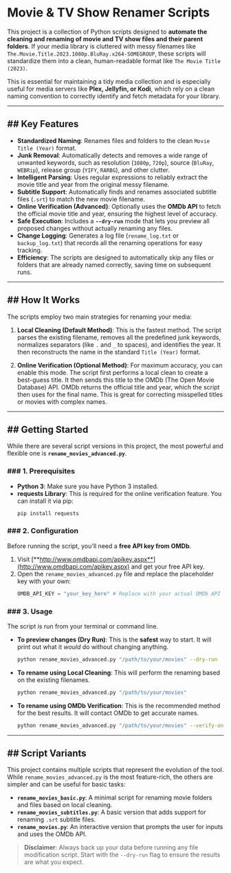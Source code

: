 # Movie & TV Show Renamer Scripts

This project is a collection of Python scripts designed to **automate the cleaning and renaming of movie and TV show files and their parent folders**. If your media library is cluttered with messy filenames like `The.Movie.Title.2023.1080p.BluRay.x264-SOMEGROUP`, these scripts will standardize them into a clean, human-readable format like `The Movie Title (2023)`.

This is essential for maintaining a tidy media collection and is especially useful for media servers like **Plex, Jellyfin, or Kodi**, which rely on a clean naming convention to correctly identify and fetch metadata for your library.

-----

## \#\# Key Features

  * **Standardized Naming**: Renames files and folders to the clean `Movie Title (Year)` format.
  * **Junk Removal**: Automatically detects and removes a wide range of unwanted keywords, such as resolution (`1080p`, `720p`), source (`BluRay`, `WEBRip`), release group (`YIFY`, `RARBG`), and other clutter.
  * **Intelligent Parsing**: Uses regular expressions to reliably extract the movie title and year from the original messy filename.
  * **Subtitle Support**: Automatically finds and renames associated subtitle files (`.srt`) to match the new movie filename.
  * **Online Verification (Advanced)**: Optionally uses the **OMDb API** to fetch the official movie title and year, ensuring the highest level of accuracy.
  * **Safe Execution**: Includes a **`--dry-run`** mode that lets you preview all proposed changes without actually renaming any files.
  * **Change Logging**: Generates a log file (`rename_log.txt` or `backup_log.txt`) that records all the renaming operations for easy tracking.
  * **Efficiency**: The scripts are designed to automatically skip any files or folders that are already named correctly, saving time on subsequent runs.

-----

## \#\# How It Works

The scripts employ two main strategies for renaming your media:

1.  **Local Cleaning (Default Method)**: This is the fastest method. The script parses the existing filename, removes all the predefined junk keywords, normalizes separators (like `.` and `_` to spaces), and identifies the year. It then reconstructs the name in the standard `Title (Year)` format.

2.  **Online Verification (Optional Method)**: For maximum accuracy, you can enable this mode. The script first performs a local clean to create a best-guess title. It then sends this title to the OMDb (The Open Movie Database) API. OMDb returns the official title and year, which the script then uses for the final name. This is great for correcting misspelled titles or movies with complex names.

-----

## \#\# Getting Started

While there are several script versions in this project, the most powerful and flexible one is **`rename_movies_advanced.py`**.

### \#\#\# 1. Prerequisites

  * **Python 3**: Make sure you have Python 3 installed.
  * **requests Library**: This is required for the online verification feature. You can install it via pip:
    ```bash
    pip install requests
    ```

### \#\#\# 2. Configuration

Before running the script, you'll need a **free API key from OMDb**.

1.  Visit [**http://www.omdbapi.com/apikey.aspx**](http://www.omdbapi.com/apikey.aspx) and get your free API key.
2.  Open the `rename_movies_advanced.py` file and replace the placeholder key with your own:
    ```python
    OMDB_API_KEY = "your_key_here" # Replace with your actual OMDb API key
    ```

### \#\#\# 3. Usage

The script is run from your terminal or command line.

  * **To preview changes (Dry Run)**:
    This is the **safest** way to start. It will print out what it *would* do without changing anything.

    ```bash
    python rename_movies_advanced.py "/path/to/your/movies" --dry-run
    ```

  * **To rename using Local Cleaning**:
    This will perform the renaming based on the existing filenames.

    ```bash
    python rename_movies_advanced.py "/path/to/your/movies"
    ```

  * **To rename using OMDb Verification**:
    This is the recommended method for the best results. It will contact OMDb to get accurate names.

    ```bash
    python rename_movies_advanced.py "/path/to/your/movies" --verify-online
    ```

-----

## \#\# Script Variants

This project contains multiple scripts that represent the evolution of the tool. While `rename_movies_advanced.py` is the most feature-rich, the others are simpler and can be useful for basic tasks:

  * **`rename_movies_basic.py`**: A minimal script for renaming movie folders and files based on local cleaning.
  * **`rename_movies_subtitles.py`**: A basic version that adds support for renaming `.srt` subtitle files.
  * **`rename_movies.py`**: An interactive version that prompts the user for inputs and uses the OMDb API.

> **Disclaimer**: Always back up your data before running any file modification script. Start with the `--dry-run` flag to ensure the results are what you expect.

